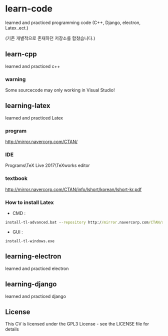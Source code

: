 # learn-code
learned and practiced programming code (C++, Django, electron, Latex..ect.) 

(기존 개별적으로 존재하던 저장소를 합쳤습니다.)

## learn-cpp
learned and practiced c++

### warning
Some sourcecode may only working in Visual Studio!

## learning-latex
learned and practiced Latex

### program

http://mirror.navercorp.com/CTAN/

### IDE

Programs\TeX Live 2017\TeXworks editor

### textbook

http://mirror.navercorp.com/CTAN/info/lshort/korean/lshort-kr.pdf

### How to install Latex

* CMD : 
```cmd
install-tl-advanced.bat --repository http://mirror.navercorp.com/CTAN/systems/texlive/tlnet/
```

* GUI : 
```
install-tl-windows.exe
```

## learning-electron
learned and practiced electron

## learning-django
learned and practiced django

## License
This CV is licensed under the GPL3 License - see the LICENSE file for details